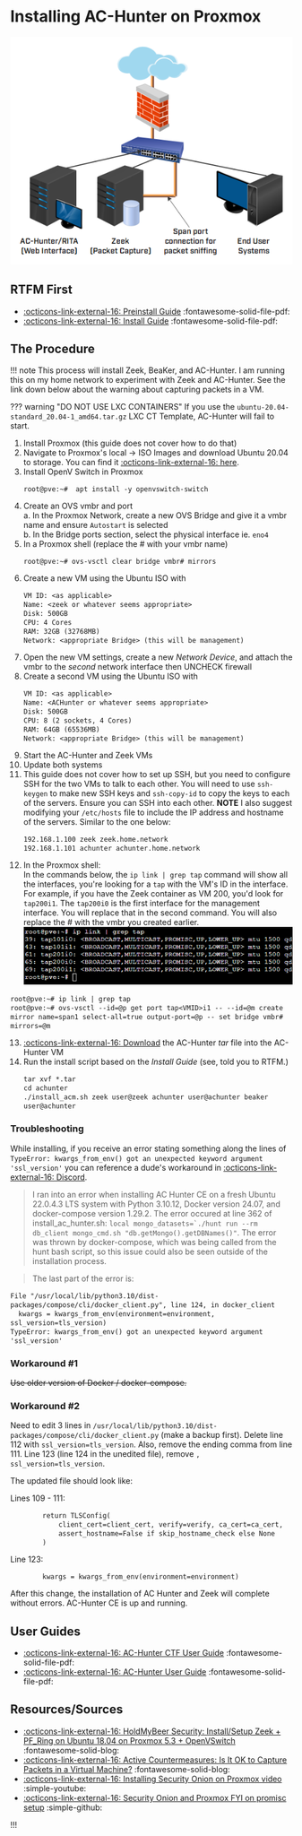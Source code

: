 # Installing AC-Hunter on Proxmox

![image](../static/images/achunter/ac-hunter.png)

## RTFM First

- [:octicons-link-external-16: Preinstall Guide](https://www.activecountermeasures.com/wp-content/uploads/2023/02/AC-Hunter-Pre-Install-Guide-v6_3_0-CE.pdf) :fontawesome-solid-file-pdf:
- [:octicons-link-external-16: Install Guide](https://www.activecountermeasures.com/wp-content/uploads/2023/06/AC-Hunter-Install-Guide-v6_3_0-CE_v2.pdf) :fontawesome-solid-file-pdf:

## The Procedure

!!! note
    This process will install Zeek, BeaKer, and AC-Hunter. I am running this on my home network to experiment with Zeek and AC-Hunter. See the link down below about the warning about capturing packets in a VM.

??? warning "DO NOT USE LXC CONTAINERS"
    If you use the `ubuntu-20.04-standard_20.04-1_amd64.tar.gz` LXC CT Template, AC-Hunter will fail to start.

1. Install Proxmox (this guide does not cover how to do that)
2. Navigate to Proxmox's local -> ISO Images and download Ubuntu 20.04 to storage. You can find it [:octicons-link-external-16: here](https://releases.ubuntu.com/20.04/).
3. Install OpenV Switch in Proxmox
   ```
   root@pve:~#  apt install -y openvswitch-switch
   ```
4. Create an OVS vmbr and port  
   a. In the Proxmox Network, create a new OVS Bridge and give it a vmbr name and ensure `Autostart` is selected  
   b. In the Bridge ports section, select the physical interface ie. `eno4`
5. In a Proxmox shell (replace the # with your vmbr name)
   ```
   root@pve:~# ovs-vsctl clear bridge vmbr# mirrors
   ```
6. Create a new VM using the Ubuntu ISO with
   ```
   VM ID: <as applicable>
   Name: <zeek or whatever seems appropriate>
   Disk: 500GB
   CPU: 4 Cores
   RAM: 32GB (32768MB)
   Network: <appropriate Bridge> (this will be management)
   ```
7. Open the new VM settings, create a new *Network Device*, and attach the vmbr to the *second* network interface then UNCHECK firewall
8. Create a second VM using the Ubuntu ISO with
   ```
   VM ID: <as applicable>
   Name: <ACHunter or whatever seems appropriate>
   Disk: 500GB
   CPU: 8 (2 sockets, 4 Cores)
   RAM: 64GB (65536MB)
   Network: <appropriate Bridge> (this will be management)
   ```
9. Start the AC-Hunter and Zeek VMs
10. Update both systems
11. This guide does not cover how to set up SSH, but you need to configure SSH for the two VMs to talk to each other. You will need to use `ssh-keygen` to make new SSH keys and `ssh-copy-id` to copy the keys to each of the servers. Ensure you can SSH into each other. **NOTE** I also suggest modifying your `/etc/hosts` file to include the IP address and hostname of the servers. Similar to the one below:
    ```
    192.168.1.100 zeek zeek.home.network
    192.168.1.101 achunter achunter.home.network
    ```
12. In the Proxmox shell:  
   In the commands below, the `ip link | grep tap` command will show all the interfaces, you're looking for a `tap` with the VM's ID in the interface. For example, if you have the Zeek container as VM 200, you'd look for `tap200i1`. The `tap200i0` is the first interface for the management interface. You will replace that in the second command. You will also replace the # with the vmbr you created earlier. ![image](../static/images/proxmox/ip-link-grep.png)
   ```
   root@pve:~# ip link | grep tap
   root@pve:~# ovs-vsctl --id=@p get port tap<VMID>i1 -- --id=@m create mirror name=span1 select-all=true output-port=@p -- set bridge vmbr# mirrors=@m
   ```
13. [:octicons-link-external-16: Download](https://www.activecountermeasures.com/ac-hunter-community-edition/linux-download/) the AC-Hunter *tar* file into the AC-Hunter VM
14. Run the install script based on the *Install Guide* (see, told you to RTFM.)
    ```
    tar xvf *.tar
    cd achunter
    ./install_acm.sh zeek user@zeek achunter user@achunter beaker user@achunter
    ```

### Troubleshooting

While installing, if you receive an error stating something along the lines of `TypeError: kwargs_from_env() got an unexpected keyword argument 'ssl_version'` you can reference a dude's workaround in [:octicons-link-external-16: Discord](https://discord.com/channels/690293821866508430/1078339857937604638/1187083966239477900
).

> I ran into an error when installing AC Hunter CE on a fresh Ubuntu 22.0.4.3 LTS system with Python 3.10.12, Docker version 24.07, and docker-compose version 1.29.2. The error occured at line 362 of install_ac_hunter.sh: ```local mongo_datasets=`./hunt run --rm db_client mongo_cmd.sh "db.getMongo().getDBNames()"```. The error was thrown by docker-compose, which was being called from the hunt bash script, so this issue could also be seen outside of the installation process. 

> The last part of the error is:
  ```
  File "/usr/local/lib/python3.10/dist-packages/compose/cli/docker_client.py", line 124, in docker_client
    kwargs = kwargs_from_env(environment=environment, ssl_version=tls_version)
TypeError: kwargs_from_env() got an unexpected keyword argument 'ssl_version'
   ```

### Workaround #1

~~Use older version of Docker / docker-compose.~~

### Workaround #2

Need to edit 3 lines in `/usr/local/lib/python3.10/dist-packages/compose/cli/docker_client.py` (make a backup first).  Delete line 112 with `ssl_version=tls_version`. Also, remove the ending comma from line 111. Line 123 (line 124 in the unedited file), remove `, ssl_version=tls_version`. 

The updated file should look like:

Lines 109 - 111:
```
        return TLSConfig(
            client_cert=client_cert, verify=verify, ca_cert=ca_cert,
            assert_hostname=False if skip_hostname_check else None
        )
```

        
Line 123:
```
        kwargs = kwargs_from_env(environment=environment)
```

After this change, the installation of AC Hunter and Zeek will complete without errors. AC-Hunter CE is up and running.

## User Guides

- [:octicons-link-external-16: AC-Hunter CTF User Guide](https://www.activecountermeasures.com/wp-content/uploads/2022/02/AC-Hunter-CTF-User-Guide_2022.pdf) :fontawesome-solid-file-pdf:
- [:octicons-link-external-16: AC-Hunter User Guide](https://www.activecountermeasures.com/wp-content/uploads/2023/02/AC-Hunter-User-Guide-v6_3_0-CE.pdf) :fontawesome-solid-file-pdf:

## Resources/Sources

- [:octicons-link-external-16: HoldMyBeer Security: Install/Setup Zeek + PF_Ring on Ubuntu 18.04 on Proxmox 5.3 + OpenVSwitch](https://holdmybeersecurity.com/2019/04/03/part-1-install-setup-zeek-pf_ring-on-ubuntu-18-04-on-proxmox-5-3-openvswitch/) :fontawesome-solid-blog:
- [:octicons-link-external-16: Active Countermeasures: Is It OK to Capture Packets in a Virtual Machine?](https://www.activecountermeasures.com/is-it-ok-to-capture-packets-in-a-virtual-machine/) :fontawesome-solid-blog:
- [:octicons-link-external-16: Installing Security Onion on Proxmox video](https://www.youtube.com/watch?v=BA6wuWM9acY) :simple-youtube:
- [:octicons-link-external-16: Security Onion and Proxmox FYI on promisc setup](https://github.com/Security-Onion-Solutions/securityonion/discussions/8245) :simple-github:

!!! 